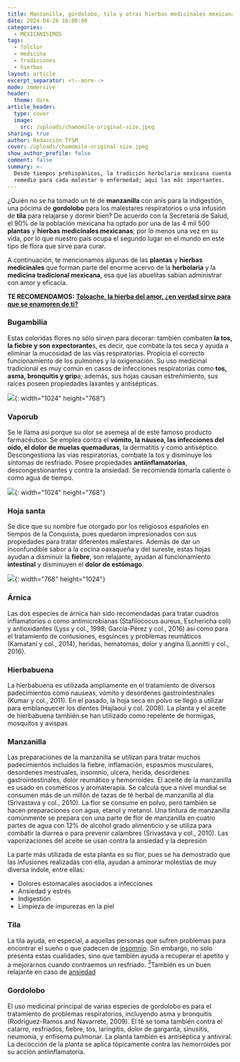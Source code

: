 ```yaml
---
title: Manzanilla, gordolobo, tila y otras hierbas medicinales mexicanas
date: 2024-04-26 16:00:00
categories:
  - MEXICANISIMOS
tags:
  - folclor
  - medicina
  - tradiciones
  - hierbas
layout: article
excerpt_separator: <!--more-->
mode: immersive
header:
  theme: dark
article_header:
  type: cover
  image:
    src: /uploads/chamomile-original-size.jpeg
sharing: true
author: Redacción TYSM
cover: /uploads/chamomile-original-size.jpeg
show_author_profile: false
comment: false
summary: >-
  Desde tiempos prehispánicos, la tradición herbolaria mexicana cuenta con un
  remedio para cada malestar o enfermedad; aquí las más importantes.
---
```

¿Quién no se ha tomado un té de **manzanilla** con anís para la indigestión, una pócima de **gordolobo** para los malestares respiratorios o una infusión de **tila** para relajarse y dormir bien? De acuerdo con la Secretaría de Salud, el 90% de la población mexicana ha optado por una de las 4 mil 500 **plantas** y **hierbas medicinales mexicanas**, por lo menos una vez en su vida, por lo que nuestro país ocupa el segundo lugar en el mundo en este tipo de flora que sirve para curar.

A continuación, te mencionamos algunas de las **plantas** y **hierbas** **medicinales** que forman parte del enorme acervo de la **herbolaria** y la **medicina tradicional mexicana**, esa que las abuelitas sabían administrar con amor y eficacia.

**TE RECOMENDAMOS:** [**Toloache, la hierba del amor, ¿en verdad sirve para que se enamoren de ti?**](https://blog.tonoysumariachi.com/mexicanisimos/2022/08/18/toloache-la-hierba-del-amor-en-verdad-sirve-para-que-se-enamoren-de-ti.html)

### Bugambilia

Estas coloridas flores no sólo sirven para decorar: también combaten **la tos, la fiebre y son expectorante**s, es decir, que combate la tos seca y ayuda a eliminar la mucosidad de las vías respiratorias. Propicia el correcto funcionamiento de los pulmones y la oxigenación. Su uso medicinal tradicional es muy común en casos de infecciones respiratorias como **tos, asma, bronquitis y grip**a; además, sus hojas causan estreñimiento, sus raíces poseen propiedades laxantes y antisépticas.

![](https://upload.wikimedia.org/wikipedia/commons/thumb/5/53/Pink_paperflowers_%28Bougainvillea_glabra%29.jpg/1024px-Pink_paperflowers_%28Bougainvillea_glabra%29.jpg){: width="1024" height="768"}

### Vaporub

Se le llama así porque su olor se asemeja al de este famoso producto farmacéutico. Se emplea contra el **vómito, la náusea, las infecciones del oído, el dolor de muelas quemaduras**, la dermatitis y como antiséptico. Descongestiona las vías respiratorias, combate la tos  y disminuye los síntomas de resfriado. Posee propiedades **antiinflamatorias**, descongestionantes y contra la ansiedad. Se recomienda tomarla caliente o como agua de tiempo.

![](https://upload.wikimedia.org/wikipedia/commons/thumb/8/83/VaporubAcuexcomatl.JPG/1024px-VaporubAcuexcomatl.JPG){: width="1024" height="768"}

### Hoja santa

Se dice que su nombre fue otorgado por los religiosos españoles en tiempos de la Conquista, pues quedaron impresionados con sus propiedades para tratar diferentes malestares. Además de dar un inconfundible sabor a la cocina oaxaqueña y del sureste, estas hojas ayudan a disminuir la **fiebre**, son relajante, ayudan al  funcionamiento **intestinal** y disminuyen el **dolor de estómago**.

![](https://upload.wikimedia.org/wikipedia/commons/0/00/Piper_auritum_0zz.jpg){: width="768" height="1024"}

### Árnica

Las dos especies de árnica han sido recomendadas para tratar cuadros inflamatorios o como antimicrobianas (Stafilococus aureus, Eschericha coli) y antioxidantes (Lyss y col., 1998; García-Pérez y col., 2016) así como para el tratamiento de contusiones, esguinces y problemas reumáticos (Kamatani y col., 2014), heridas, hematomas, dolor y angina (Lannitti y col., 2016).

### Hierbabuena

La hierbabuena es utilizada ampliamente en el tratamiento de diversos padecimientos como nauseas, vómito y desordenes gastrointestinales (Kumar y col., 2011). En el pasado, la hoja seca en polvo se llegó a utilizar para emblanquecer los dientes (Hajlaoui y col. 2008).  La planta y el aceite de hierbabuena también se han utilizado como repelente de hormigas, mosquitos y avispas

### Manzanilla

Las preparaciones de la manzanilla se utilizan para tratar muchos padecimientos incluidos la fiebre, inflamación, espasmos musculares, desordenes mestruales, insomnio, ulcera, herida, desordenes gastrointestinales, dolor reumático y hemorroides. El aceite de la manzanilla es usado en cosméticos y aromaterapia. Se calcula que a nivel mundial se consumen más de un millón de tazas de té herbal de manzanilla al día (Srivastava y col., 2010). La flor se consume en polvo, pero también se hacen preparaciones con agua, etanol y metanol. Una tintura de manzanilla comúnmente se prepara con una parte de flor de manzanilla en cuatro partes de agua con 12% de alcohol grado alimenticio y se utiliza para combatir la diarrea o para prevenir calambres (Srivastava y col., 2010). Las vaporizaciones del aceite se usan contra la ansiedad y la depresión

La parte más utilizada de esta planta es su flor, pues se ha demostrado que las infusiones realizadas con ella, ayudan a aminorar molestias de muy diversa índole, entre ellas:

* Dolores estomacales asociados a infecciones
* Ansiedad y estrés
* Indigestión
* Limpieza de impurezas en la piel

### Tila

La tila ayuda, en especial, a aquellas personas que sufren problemas para encontrar el sueño o que padecen de [insomnio](https://es.wikipedia.org/wiki/Insomnio "Insomnio"). Sin embargo, no solo presenta estas cualidades, sino que también ayuda a recuperar el apetito y a mejorarnos cuando contraemos un resfriado. [<sup>3</sup>](https://es.wikipedia.org/wiki/Tila#cite_note-3)​ También es un buen relajante en caso de [ansiedad](https://es.wikipedia.org/wiki/Ansiedad "Ansiedad")

### Gordolobo

El uso medicinal principal de varias especies de gordolobo es para el tratamiento de problemas respiratorios, incluyendo asma y bronquitis (Rodríguez-Ramos and Navarrete, 2009). El té se toma también contra el catarro, resfriados, fiebre, tos, laringitis, dolor de garganta, sinusitis, neumonía, y enfisema pulmonar. La planta también es antiséptica y antiviral. La decocción de la planta se aplica tópicamente contra las hemorroides por su acción antiinflamatoria.

&nbsp;